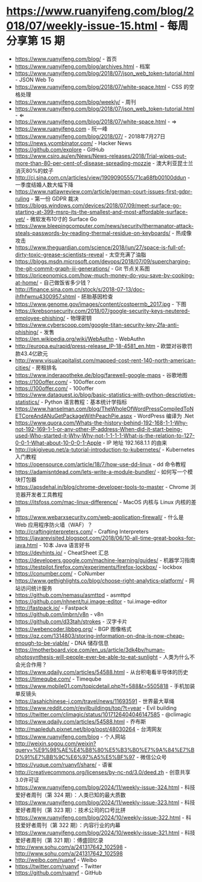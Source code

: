 # https://www.ruanyifeng.com/blog/2018/07/weekly-issue-15.html - 每周分享第 15 期

- https://www.ruanyifeng.com/blog/ - 首页
- https://www.ruanyifeng.com/blog/archives.html - 档案
- https://www.ruanyifeng.com/blog/2018/07/json_web_token-tutorial.html - JSON Web To
- https://www.ruanyifeng.com/blog/2018/07/white-space.html - CSS 的空格处理
- https://www.ruanyifeng.com/blog/weekly/ - 周刊
- https://www.ruanyifeng.com/blog/2018/07/json_web_token-tutorial.html - ⇐
- https://www.ruanyifeng.com/blog/2018/07/white-space.html - ⇒
- https://www.ruanyifeng.com - 阮一峰
- https://www.ruanyifeng.com/blog/2018/07/ - 2018年7月27日
- https://news.ycombinator.com/ - Hacker News
- https://github.com/explore - GitHub
- https://www.csiro.au/en/News/News-releases/2018/Trial-wipes-out-more-than-80-per-cent-of-disease-spreading-mozzie - 澳大利亚昆士兰消灭80%的蚊子
- http://cj.sina.com.cn/articles/view/1909090555/71ca68fb00100ddun - 一季度结婚人数大幅下降
- https://www.natlawreview.com/article/german-court-issues-first-gdpr-ruling - 第一份 GDPR 裁决
- https://blogs.windows.com/devices/2018/07/09/meet-surface-go-starting-at-399-msrp-its-the-smallest-and-most-affordable-surface-yet/ - 微软发布10寸的 Surface Go
- https://www.bleepingcomputer.com/news/security/thermanator-attack-steals-passwords-by-reading-thermal-residue-on-keyboards/ - 热成像攻击
- https://www.theguardian.com/science/2018/jun/27/space-is-full-of-dirty-toxic-grease-scientists-reveal - 太空充满了油脂
- https://blogs.msdn.microsoft.com/devops/2018/07/09/supercharging-the-git-commit-graph-iii-generations/ - Git 节点关系图
- https://priceonomics.com/how-much-money-do-you-save-by-cooking-at-home/ - 自己做饭省多少钱？
- http://finance.sina.com.cn/stock/s/2018-07-13/doc-ihfhfwmu4300957.shtml - 胚胎基因检查
- https://www.genome.gov/images/content/costpermb_2017.jpg - 下图
- https://krebsonsecurity.com/2018/07/google-security-keys-neutered-employee-phishing/ - 物理密钥
- https://www.cyberscoop.com/google-titan-security-key-2fa-anti-phishing/ - 发售
- https://en.wikipedia.org/wiki/WebAuthn - WebAuthn
- http://europa.eu/rapid/press-release_IP-18-4581_en.htm - 欧盟对谷歌罚款43.4亿欧元
- http://www.visualcapitalist.com/mapped-cost-rent-140-north-american-cities/ - 房租排名
- https://www.inderapotheke.de/blog/farewell-google-maps - 谷歌地图
- https://100offer.com/ - 100offer.com
- https://100offer.com/ - 100offer
- https://www.dataquest.io/blog/basic-statistics-with-python-descriptive-statistics/ - Python 语言教程：基本统计学指标
- https://www.hanselman.com/blog/TheWholeOfWordPressCompiledToNETCoreAndANuGetPackageWithPeachPie.aspx - WordPress 编译为 .Net
- https://www.quora.com/Whats-the-history-behind-192-168-1-1-Why-not-192-169-1-1-or-any-other-IP-address-When-did-it-start-being-used-Who-started-it-Why-Why-not-1-1-1-1-What-is-the-relation-to-127-0-0-1-What-about-10-0-0-1-Apple - IP 地址 192.168.1.1 的由来
- http://okigiveup.net/a-tutorial-introduction-to-kubernetes/ - Kubernetes 入门教程
- https://opensource.com/article/18/7/how-use-dd-linux - dd 命令教程
- https://adamisntdead.com/lets-write-a-module-bundler/ - 如何写一个模块打包器
- https://apsdehal.in/blog/chrome-developer-tools-to-master - Chrome 浏览器开发者工具教程
- https://itsfoss.com/mac-linux-difference/ - MacOS 内核与 Linux 内核的差异
- https://www.webarxsecurity.com/web-application-firewall/ - 什么是 Web 应用程序防火墙（WAF）？
- http://craftinginterpreters.com/ - Crafting Interpreters
- https://javarevisited.blogspot.com/2018/06/10-all-time-great-books-for-java.html - 10本 Java 语言好书
- https://devhints.io/ - CheatSheet 汇总
- https://developers.google.com/machine-learning/guides/ - 机器学习指南
- https://testpilot.firefox.com/experiments/firefox-lockbox/ - lockbox
- https://conumber.com/ - CoNumber
- https://www.gethighlights.co/blog/choose-right-analytics-platform/ - 网站访问统计服务
- https://github.com/nemasu/asmttpd - asmttpd
- https://github.com/nhnent/tui.image-editor - tui.image-editor
- http://fastpack.io/ - Fastpack
- https://github.com/imbrn/v8n - v8n
- https://github.com/d33tah/strokes - 汉字卡片
- https://webencoder.libbpg.org/ - BGP 图像格式
- https://qz.com/1314803/storing-information-on-dna-is-now-cheap-enough-to-be-viable/ - DNA 储存信息
- https://motherboard.vice.com/en_us/article/3dk4bv/human-photosynthesis-will-people-ever-be-able-to-eat-sunlight - 人类为什么不会光合作用？
- https://www.qdaily.com/articles/54588.html - 从台积电看半导体的历史
- https://timeqube.com/ - Timeqube
- https://www.mobile01.com/topicdetail.php?f=588&t=5505818 - 手机加装单反镜头
- https://asahichinese-j.com/travel/news/11693591 - 世界最大草绳
- https://www.reddit.com/r/evilbuildings/top/?t=year - Evil building
- https://twitter.com/climagic/status/1017126404046147585 - @climagic
- https://www.qdaily.com/articles/54588.html - 乔布斯
- http://mapleduh.pixnet.net/blog/post/48030264 - 台湾网友
- https://www.ruanyifeng.com/blog - 个人网站
- http://weixin.sogou.com/weixin?query=%E9%98%AE%E4%B8%80%E5%B3%B0%E7%9A%84%E7%BD%91%E7%BB%9C%E6%97%A5%E5%BF%97 - 微信公众号
- https://yuque.com/ruanyf/share/ - 语雀
- http://creativecommons.org/licenses/by-nc-nd/3.0/deed.zh - 创意共享3.0许可证
- https://www.ruanyifeng.com/blog/2024/11/weekly-issue-324.html - 科技爱好者周刊（第 324 期）：人类已知的最大质数
- https://www.ruanyifeng.com/blog/2024/11/weekly-issue-323.html - 科技爱好者周刊（第 323 期）：技术公司的口号比拼
- https://www.ruanyifeng.com/blog/2024/10/weekly-issue-322.html - 科技爱好者周刊（第 322 期）：内容行业的内幕
- https://www.ruanyifeng.com/blog/2024/10/weekly-issue-321.html - 科技爱好者周刊（第 321 期）：傅盛回忆录
- http://www.sohu.com/a/241317642_102598 - http://www.sohu.com/a/241317642_102598
- http://weibo.com/ruanyf - Weibo
- https://twitter.com/ruanyf - Twitter
- https://github.com/ruanyf - GitHub